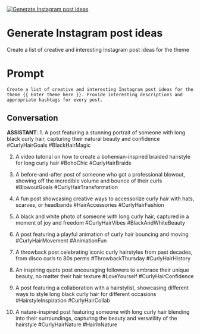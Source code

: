 
[![Generate Instagram post ideas](https://flow-prompt-covers.s3.us-west-1.amazonaws.com/icon/vintage/vint_10.png)]()
# Generate Instagram post ideas 
Create a list of creative and interesting Instagram post ideas for the theme 

# Prompt

```
Create a list of creative and interesting Instagram post ideas for the theme {{ Enter theme here }}. Provide interesting descriptions and appropriate hashtags for every post.

```

## Conversation

**ASSISTANT**: 1. A post featuring a stunning portrait of someone with long black curly hair, capturing their natural beauty and confidence #CurlyHairGoals #BlackHairMagic

2. A video tutorial on how to create a bohemian-inspired braided hairstyle for long curly hair #BohoChic #CurlyHairBraids

3. A before-and-after post of someone who got a professional blowout, showing off the incredible volume and bounce of their curls #BlowoutGoals #CurlyHairTransformation

4. A fun post showcasing creative ways to accessorize curly hair with hats, scarves, or headbands #HairAccessories #CurlyHairFashion

5. A black and white photo of someone with long curly hair, captured in a moment of joy and freedom #CurlyHairVibes #BlackAndWhiteBeauty

6. A post featuring a playful animation of curly hair bouncing and moving #CurlyHairMovement #AnimationFun

7. A throwback post celebrating iconic curly hairstyles from past decades, from disco curls to 80s perms #ThrowbackThursday #CurlyHairHistory

8. An inspiring quote post encouraging followers to embrace their unique beauty, no matter their hair texture #LoveYourself #CurlyHairConfidence

9. A post featuring a collaboration with a hairstylist, showcasing different ways to style long black curly hair for different occasions #HairstyleInspiration #CurlyHairCollab

10. A nature-inspired post featuring someone with long curly hair blending into their surroundings, capturing the beauty and versatility of the hairstyle #CurlyHairNature #HairInNature


